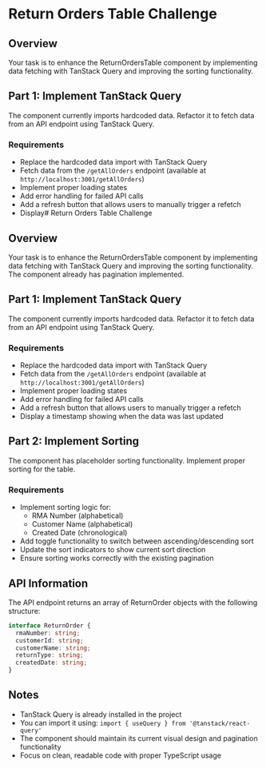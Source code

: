 # Return Orders Table Challenge

## Overview
Your task is to enhance the ReturnOrdersTable component by implementing data fetching with TanStack Query and improving the sorting functionality.

## Part 1: Implement TanStack Query

The component currently imports hardcoded data. Refactor it to fetch data from an API endpoint using TanStack Query.

### Requirements
- Replace the hardcoded data import with TanStack Query
- Fetch data from the `/getAllOrders` endpoint (available at `http://localhost:3001/getAllOrders`)
- Implement proper loading states
- Add error handling for failed API calls
- Add a refresh button that allows users to manually trigger a refetch
- Display# Return Orders Table Challenge

## Overview
Your task is to enhance the ReturnOrdersTable component by implementing data fetching with TanStack Query and improving the sorting functionality. The component already has pagination implemented.

## Part 1: Implement TanStack Query

The component currently imports hardcoded data. Refactor it to fetch data from an API endpoint using TanStack Query.

### Requirements
- Replace the hardcoded data import with TanStack Query
- Fetch data from the `/getAllOrders` endpoint (available at `http://localhost:3001/getAllOrders`)
- Implement proper loading states
- Add error handling for failed API calls
- Add a refresh button that allows users to manually trigger a refetch
- Display a timestamp showing when the data was last updated

## Part 2: Implement Sorting

The component has placeholder sorting functionality. Implement proper sorting for the table.

### Requirements
- Implement sorting logic for:
  - RMA Number (alphabetical)
  - Customer Name (alphabetical)
  - Created Date (chronological)
- Add toggle functionality to switch between ascending/descending sort
- Update the sort indicators to show current sort direction
- Ensure sorting works correctly with the existing pagination

## API Information

The API endpoint returns an array of ReturnOrder objects with the following structure:
```typescript
interface ReturnOrder {
  rmaNumber: string;
  customerId: string;
  customerName: string;
  returnType: string;
  createdDate: string;
}
```

## Notes
- TanStack Query is already installed in the project
- You can import it using: `import { useQuery } from '@tanstack/react-query'`
- The component should maintain its current visual design and pagination functionality
- Focus on clean, readable code with proper TypeScript usage